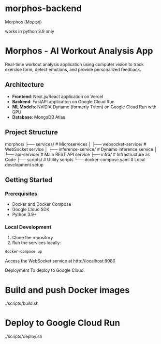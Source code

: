 # morphos-backend

Morphos (Μορφή)

works in python 3.9 only

# Morphos - AI Workout Analysis App

Real-time workout analysis application using computer vision to track exercise form, detect emotions, and provide personalized feedback.

## Architecture

- **Frontend**: Next.js/React application on Vercel
- **Backend**: FastAPI application on Google Cloud Run
- **ML Models**: NVIDIA Dynamo (formerly Triton) on Google Cloud Run with GPU
- **Database**: MongoDB Atlas

## Project Structure

morphos/
├── services/ # Microservices
│ ├── websocket-service/ # WebSocket service
│ ├── inference-service/ # Dynamo inference service
│ └── api-service/ # Main REST API service
├── infra/ # Infrastructure as Code
├── scripts/ # Utility scripts
└── docker-compose.yaml # Local development setup

## Getting Started

### Prerequisites

- Docker and Docker Compose
- Google Cloud SDK
- Python 3.9+

### Local Development

1. Clone the repository
2. Run the services locally:

```bash
docker-compose up
```

Access the WebSocket service at http://localhost:8080

Deployment
To deploy to Google Cloud:

# Build and push Docker images

./scripts/build.sh

# Deploy to Google Cloud Run

./scripts/deploy.sh
